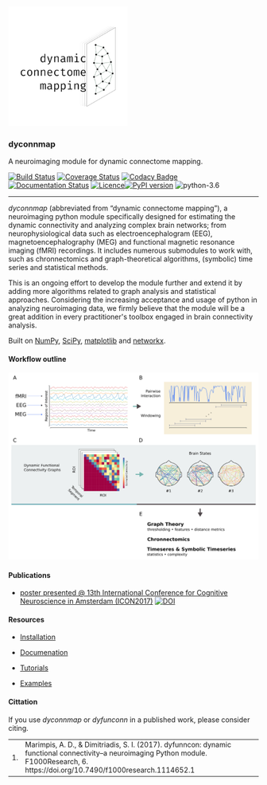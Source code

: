 <img src="logo/logo_640.png" width="240" height="240">


### dyconnmap
A neuroimaging module for dynamic connectome mapping.

[![Build Status](https://travis-ci.org/makism/dyconnmap.svg?branch=master)](https://travis-ci.org/makism/dyconnmap) [![Coverage Status](https://coveralls.io/repos/github/makism/dyconnmap/badge.svg?branch=master)](https://coveralls.io/github/makism/dyconnmap?branch=master) [![Codacy Badge](https://api.codacy.com/project/badge/Grade/70dff7603f5849f79e703f852d1b5ae3)](https://www.codacy.com/app/makism/dyconnmap?utm_source=github.com&amp;utm_medium=referral&amp;utm_content=makism/dyconnmap&amp;utm_campaign=Badge_Grade) [![Documentation Status](https://readthedocs.org/projects/dyfunconn/badge/?version=latest)](https://dyfunconn.readthedocs.io/?badge=latest)
 [![Licence](https://img.shields.io/badge/Licence-BSD-blue.svg)](https://opensource.org/licenses/BSD-3-Clause)[![PyPI version](https://badge.fury.io/py/dyconnmap.svg)](https://badge.fury.io/py/dyconnmap) ![python-3.6](https://img.shields.io/badge/python-3.6-blue.svg)

---


_dyconnmap_ (abbreviated from “dynamic connectome mapping”), a neuroimaging python module specifically designed for estimating the dynamic connectivity and analyzing complex brain networks; from neurophysiological data such as electroencephalogram (EEG), magnetoencephalography (MEG) and functional magnetic resonance imaging (fMRI) recordings. It includes numerous submodules to work with, such as chronnectomics and graph-theoretical algorithms, (symbolic) time series and statistical methods.

This is an ongoing effort to develop the module further and extend it by adding more algorithms related to graph analysis and statistical approaches. Considering the increasing acceptance and usage of python in analyzing neuroimaging data, we firmly believe that the module will be a great addition in every practitioner's toolbox engaged in brain connectivity analysis.

Built on [NumPy](http://www.numpy.org/), [SciPy](http://www.scipy.org/), [matplotlib](http://matplotlib.org/) and [networkx](https://networkx.github.io/).

#### Workflow outline

![workflow](docs/v2_pipeline.png)


#### Publications

* [poster presented @ 13th International Conference for Cognitive Neuroscience in Amsterdam \(ICON2017\)](https://f1000research.com/posters/6-1638) [![DOI](https://img.shields.io/badge/DOI-10.7490%2Ff1000research.1114652.1-blue.svg)](http://dx.doi.org/10.7490/f1000research.1114652.1)

#### Resources

* [Installation](https://github.com/makism/dyconnmap/blob/master/INSTALL.md)

* [Documenation](http://dyconnmap.readthedocs.io/?badge=latest)

* [Tutorials](https://github.com/makism/dyconnmap/tree/master/tutorials)

* [Examples](https://github.com/makism/dyconnmap/tree/master/examples)


#### Cittation

If you use _dyconnmap_ or _dyfunconn_ in a published work, please consider citing.

<table align="center">
    <tr>
        <td align="left">1.</td>
        <td align="left">Marimpis, A. D., & Dimitriadis, S. I. (2017). dyfunncon: dynamic functional connectivity–a neuroimaging Python module. F1000Research, 6. https://doi.org/10.7490/f1000research.1114652.1</td>
    </tr>
</table>

